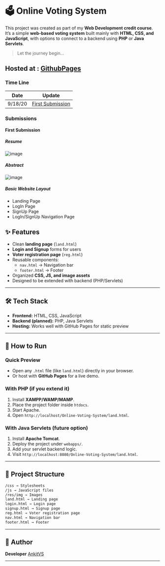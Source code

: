 # 🗳️ Online Voting System

This project was created as part of my **Web Development credit course**.  
It’s a simple **web-based voting system** built mainly with **HTML, CSS, and JavaScript**, with options to connect to a backend using **PHP** or **Java Servlets**.

> Let the journey begin...

Hosted at : [GithubPages](https://ankitvs.github.io/Online-Voting-System/land.html)
---

### Time Line
 
| Date | Update |
| ----------- | ----------- |
| 9/18/20 | [First Submission](#sub-1)|

### Submissions

#### <a name="sub-1"></a> First Submission
##### Resume
![image](https://user-images.githubusercontent.com/42760900/97894096-20d3a180-1d58-11eb-8abe-3de6ac89df10.png)
##### Abstract
![image](https://user-images.githubusercontent.com/42760900/97894445-81fb7500-1d58-11eb-90b2-84ce49372b78.png)
##### Basic Website Layout
- Landing Page
- LogIn Page
- SignUp Page
- LogIn/SignUp Navigation Page

## ✨ Features

- Clean **landing page** (`land.html`)
- **Login and Signup** forms for users
- **Voter registration page** (`reg.html`)
- Reusable components:  
  - `nav.html` → Navigation bar  
  - `footer.html` → Footer
- Organized **CSS, JS, and image assets**
- Designed to be extended with backend (PHP/Servlets)

---

## 🛠 Tech Stack

- **Frontend:** HTML, CSS, JavaScript  
- **Backend (planned):** PHP, Java Servlets  
- **Hosting:** Works well with GitHub Pages for static preview  

---

## 🚀 How to Run

### Quick Preview
- Open any `.html` file (like `land.html`) directly in your browser.  
- Or host with **GitHub Pages** for a live demo.

### With PHP (if you extend it)
1. Install **XAMPP/WAMP/MAMP**.  
2. Place the project folder inside `htdocs`.  
3. Start Apache.  
4. Open `http://localhost/Online-Voting-System/land.html`.

### With Java Servlets (future option)
1. Install **Apache Tomcat**.  
2. Deploy the project under `webapps/`.  
3. Add your servlet backend logic.  
4. Visit `http://localhost:8080/Online-Voting-System/land.html`.

---

## 📂 Project Structure
```bash
/css → Stylesheets
/js → JavaScript files
/res/img → Images
land.html → Landing page
login.html → Login page
signup.html → Signup page
reg.html → Voter registration page
nav.html → Navigation bar
footer.html → Footer
```
---

## 👤 Author

**Developer** [AnkitVS](https://github.com/AnkitVS)

---
